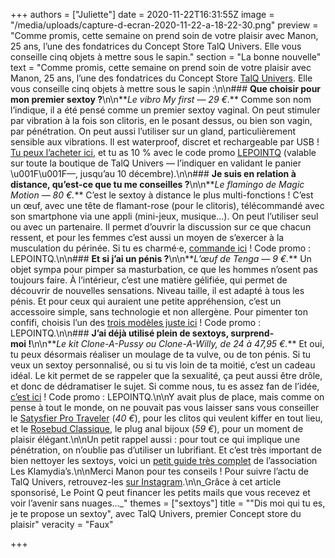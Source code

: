 +++
authors = ["Juliette"]
date = 2020-11-22T16:31:55Z
image = "/media/uploads/capture-d-ecran-2020-11-22-a-18-22-30.png"
preview = "Comme promis, cette semaine on prend soin de votre plaisir avec Manon, 25 ans, l’une des fondatrices du Concept Store TalQ Univers. Elle vous conseille cinq objets à mettre sous le sapin."
section = "La bonne nouvelle"
text = "Comme promis, cette semaine on prend soin de votre plaisir avec Manon, 25 ans, l’une des fondatrices du Concept Store [TalQ Univers](https://talq-univers.com). Elle vous conseille cinq objets à mettre sous le sapin&nbsp;:\n\n### **Que choisir pour mon premier sextoy&nbsp;?**\n\n**_Le vibro My first&nbsp;&mdash;&nbsp;29 €_.** Comme son nom l’indique, il a été pensé comme un premier sextoy vaginal. On peut stimuler par vibration à la fois son clitoris, en le posant dessus, ou bien son vagin, par pénétration. On peut aussi l’utiliser sur un gland, particulièrement sensible aux vibrations. Il est waterproof, discret et rechargeable par USB&nbsp;! [Tu peux l’acheter ici](https://talq-univers.com/collections/vibromasseurs/products/my-first-pour-un-premier-vibro-vaginal), et tu as 10 % avec le code promo [LEPOINTQ](https://talq-univers.com/discount/LEPOINTQ) (valable sur toute la boutique de TalQ Univers — l’indiquer en validant le panier \u001F\u001F—, jusqu’au 10 décembre).\n\n### **Je suis en relation à distance, qu’est-ce que tu me conseilles&nbsp;?**\n\n**_Le flamingo de Magic Motion&nbsp;&mdash;&nbsp;80 €._** C’est le sextoy à distance le plus multi-fonctions&nbsp;! C’est un œuf, avec une tête de flamant-rose (pour le clitoris), télécommandé avec son smartphone via une appli (mini-jeux, musique…). On peut l’utiliser seul ou avec un partenaire. Il permet d’ouvrir la discussion sur ce que chacun ressent, et pour les femmes c’est aussi un moyen de s’exercer à la musculation du périnée. Si tu es charmé·e, [commande ici](https://talq-univers.com/collections/vaginaux/products/le-flamingo-le-flamand-rose-a-sortir)&nbsp;! Code promo&nbsp;: LEPOINTQ.\n\n### **Et si j’ai un pénis&nbsp;?**\n\n**_L’œuf de Tenga&nbsp;&mdash;&nbsp;9 €._** Un objet sympa pour pimper sa masturbation, ce que les hommes n’osent pas toujours faire. À l’intérieur, c’est une matière gélifiée, qui permet de découvrir de nouvelles sensations. Niveau taille, il est adapté à tous les pénis. Et pour ceux qui auraient une petite appréhension, c’est un accessoire simple, sans technologie et non allergène. Pour pimenter ton confifi, choisis l’un des [trois modèles juste ici](https://talq-univers.com/collections/masturbateurs-et-autres-accessoires-peniens)&nbsp;! Code promo&nbsp;: LEPOINTQ.\n\n### **J’ai déjà utilisé plein de sextoys, surprend-moi&nbsp;!**\n\n**_Le kit Clone-A-Pussy ou Clone-A-Willy, de 24 à 47,95 €._** Et oui, tu peux désormais réaliser un moulage de ta vulve, ou de ton pénis. Si tu veux un sextoy personnalisé, ou si tu vis loin de ta moitié, c’est un cadeau idéal. Le kit permet de se rappeler que la sexualité, ça peut aussi être drôle, et donc de dédramatiser le sujet. Si comme nous, tu es assez fan de l’idée, [c’est ici](https://talq-univers.com/collections/clone-a-willy)&nbsp;! Code promo&nbsp;: LEPOINTQ.\n\nY avait plus de place, mais comme on pense à tout le monde, on ne pouvait pas vous laisser sans vous conseiller le [Satysfier Pro Traveler](https://talq-univers.com/collections/sextoys-clitoridiens/products/stimulateur-satisfyer-pro-traveler) (_40 €_), pour les clitos qui veulent kiffer en tout lieu, et le [Rosebud Classique](https://talq-univers.com/collections/plugs-anal-chapelets/products/le-plug-bijoux-le-rosebud-classique), le plug anal bijoux (_59 €_), pour un moment de plaisir élégant.\n\nUn petit rappel aussi&nbsp;: pour tout ce qui implique une pénétration, on n’oublie pas d’utiliser un lubrifiant. Et c’est très important de bien nettoyer les sextoys, voici un [petit guide très complet](https://shop.aids.ch/shop-uploads/1641-02-guide-entretien-sex-toys.pdf) de l’association Les Klamydia’s.\n\nMerci Manon pour tes conseils&nbsp;! Pour suivre l’actu de TalQ Univers, retrouvez-les [sur Instagram](https://www.instagram.com/talq_univers/).\n\n_Grâce à cet article sponsorisé, Le Point Q peut financer les petits mails que vous recevez et voir l’avenir sans nuages..._"
themes = ["sextoys"]
title = "\"Dis moi qui tu es, je te propose un sextoy\", avec TalQ Univers, premier Concept store du plaisir"
veracity = "Faux"

+++

